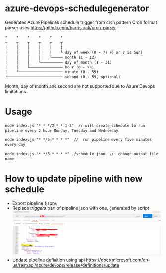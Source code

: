# azure-devops-schedulegenerator
Generates Azure Pipelines schedule trigger from cron pattern
Cron format parser uses https://github.com/harrisiirak/cron-parser

```
*    *    *    *    *    *
┬    ┬    ┬    ┬    ┬    ┬
│    │    │    │    │    |
│    │    │    │    │    └ day of week (0 - 7) (0 or 7 is Sun)
│    │    │    │    └───── month (1 - 12)
│    │    │    └────────── day of month (1 - 31)
│    │    └─────────────── hour (0 - 23)
│    └──────────────────── minute (0 - 59)
└───────────────────────── second (0 - 59, optional)
```

Month, day of month and second are not supported due to Azure Devops limitations.


# Usage

```
node index.js "* * */2 * * 1-3"  // will create schedule to run pipeline every 2 hour Monday, Tuesday and Wednesday
```

```
node index.js "* */5 * * * *"  //  run pipeline every five minutes every day
```

```
node index.js "* */5 * * * *" ./schedule.json  //  change output file name
```

# How to update pipeline with new schedule

* Export pipeline (json);
* Replace *triggers* part of pipeline json with one, generated by script
![trigger_body](./images/triggers_json.png)
* Update pipeline definition using api https://docs.microsoft.com/en-us/rest/api/azure/devops/release/definitions/update